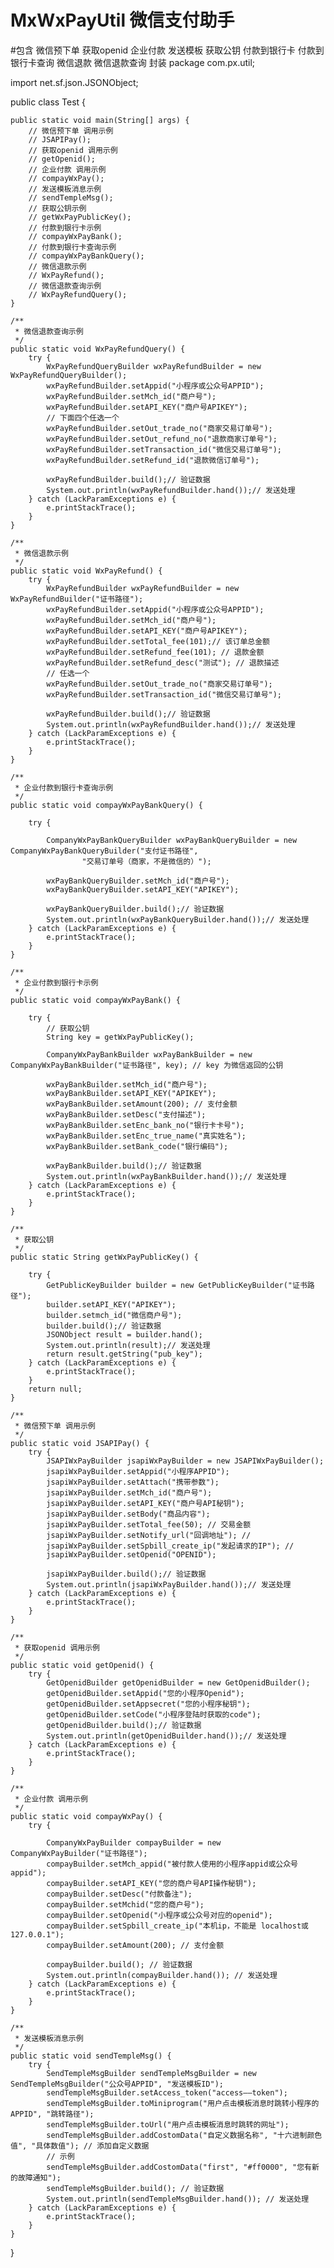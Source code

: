 # MxWxPayUtil 微信支付助手
#包含 微信预下单 获取openid  企业付款 发送模板 获取公钥 付款到银行卡 付款到银行卡查询 微信退款 微信退款查询 封装
package com.px.util;

import net.sf.json.JSONObject;

public class Test {

	public static void main(String[] args) {
		// 微信预下单 调用示例
		// JSAPIPay();
		// 获取openid 调用示例
		// getOpenid();
		// 企业付款 调用示例
		// compayWxPay();
		// 发送模板消息示例
		// sendTempleMsg();
		// 获取公钥示例
		// getWxPayPublicKey();
		// 付款到银行卡示例
		// compayWxPayBank();
		// 付款到银行卡查询示例
		// compayWxPayBankQuery();
		// 微信退款示例
		// WxPayRefund();
		// 微信退款查询示例
		// WxPayRefundQuery();
	}

	/**
	 * 微信退款查询示例
	 */
	public static void WxPayRefundQuery() {
		try {
			WxPayRefundQueryBuilder wxPayRefundBuilder = new WxPayRefundQueryBuilder();
			wxPayRefundBuilder.setAppid("小程序或公众号APPID");
			wxPayRefundBuilder.setMch_id("商户号");
			wxPayRefundBuilder.setAPI_KEY("商户号APIKEY");
			// 下面四个任选一个
			wxPayRefundBuilder.setOut_trade_no("商家交易订单号");
			wxPayRefundBuilder.setOut_refund_no("退款商家订单号");
			wxPayRefundBuilder.setTransaction_id("微信交易订单号");
			wxPayRefundBuilder.setRefund_id("退款微信订单号");

			wxPayRefundBuilder.build();// 验证数据
			System.out.println(wxPayRefundBuilder.hand());// 发送处理
		} catch (LackParamExceptions e) {
			e.printStackTrace();
		}
	}

	/**
	 * 微信退款示例
	 */
	public static void WxPayRefund() {
		try {
			WxPayRefundBuilder wxPayRefundBuilder = new WxPayRefundBuilder("证书路径");
			wxPayRefundBuilder.setAppid("小程序或公众号APPID");
			wxPayRefundBuilder.setMch_id("商户号");
			wxPayRefundBuilder.setAPI_KEY("商户号APIKEY");
			wxPayRefundBuilder.setTotal_fee(101);// 该订单总金额
			wxPayRefundBuilder.setRefund_fee(101); // 退款金额
			wxPayRefundBuilder.setRefund_desc("测试"); // 退款描述
			// 任选一个
			wxPayRefundBuilder.setOut_trade_no("商家交易订单号");
			wxPayRefundBuilder.setTransaction_id("微信交易订单号");

			wxPayRefundBuilder.build();// 验证数据
			System.out.println(wxPayRefundBuilder.hand());// 发送处理
		} catch (LackParamExceptions e) {
			e.printStackTrace();
		}
	}

	/**
	 * 企业付款到银行卡查询示例
	 */
	public static void compayWxPayBankQuery() {

		try {

			CompanyWxPayBankQueryBuilder wxPayBankQueryBuilder = new CompanyWxPayBankQueryBuilder("支付证书路径",
					"交易订单号（商家，不是微信的）");

			wxPayBankQueryBuilder.setMch_id("商户号");
			wxPayBankQueryBuilder.setAPI_KEY("APIKEY");

			wxPayBankQueryBuilder.build();// 验证数据
			System.out.println(wxPayBankQueryBuilder.hand());// 发送处理
		} catch (LackParamExceptions e) {
			e.printStackTrace();
		}
	}

	/**
	 * 企业付款到银行卡示例
	 */
	public static void compayWxPayBank() {

		try {
			// 获取公钥
			String key = getWxPayPublicKey();

			CompanyWxPayBankBuilder wxPayBankBuilder = new CompanyWxPayBankBuilder("证书路径", key); // key 为微信返回的公钥

			wxPayBankBuilder.setMch_id("商户号");
			wxPayBankBuilder.setAPI_KEY("APIKEY");
			wxPayBankBuilder.setAmount(200); // 支付金额
			wxPayBankBuilder.setDesc("支付描述");
			wxPayBankBuilder.setEnc_bank_no("银行卡卡号");
			wxPayBankBuilder.setEnc_true_name("真实姓名");
			wxPayBankBuilder.setBank_code("银行编码");

			wxPayBankBuilder.build();// 验证数据
			System.out.println(wxPayBankBuilder.hand());// 发送处理
		} catch (LackParamExceptions e) {
			e.printStackTrace();
		}
	}

	/**
	 * 获取公钥
	 */
	public static String getWxPayPublicKey() {

		try {
			GetPublicKeyBuilder builder = new GetPublicKeyBuilder("证书路径");
			builder.setAPI_KEY("APIKEY");
			builder.setmch_id("微信商户号");
			builder.build();// 验证数据
			JSONObject result = builder.hand();
			System.out.println(result);// 发送处理
			return result.getString("pub_key");
		} catch (LackParamExceptions e) {
			e.printStackTrace();
		}
		return null;
	}

	/**
	 * 微信预下单 调用示例
	 */
	public static void JSAPIPay() {
		try {
			JSAPIWxPayBuilder jsapiWxPayBuilder = new JSAPIWxPayBuilder();
			jsapiWxPayBuilder.setAppid("小程序APPID");
			jsapiWxPayBuilder.setAttach("携带参数");
			jsapiWxPayBuilder.setMch_id("商户号");
			jsapiWxPayBuilder.setAPI_KEY("商户号API秘钥");
			jsapiWxPayBuilder.setBody("商品内容");
			jsapiWxPayBuilder.setTotal_fee(50); // 交易金额
			jsapiWxPayBuilder.setNotify_url("回调地址"); //
			jsapiWxPayBuilder.setSpbill_create_ip("发起请求的IP"); //
			jsapiWxPayBuilder.setOpenid("OPENID");

			jsapiWxPayBuilder.build();// 验证数据
			System.out.println(jsapiWxPayBuilder.hand());// 发送处理
		} catch (LackParamExceptions e) {
			e.printStackTrace();
		}
	}

	/**
	 * 获取openid 调用示例
	 */
	public static void getOpenid() {
		try {
			GetOpenidBuilder getOpenidBuilder = new GetOpenidBuilder();
			getOpenidBuilder.setAppid("您的小程序Openid");
			getOpenidBuilder.setAppsecret("您的小程序秘钥");
			getOpenidBuilder.setCode("小程序登陆时获取的code");
			getOpenidBuilder.build();// 验证数据
			System.out.println(getOpenidBuilder.hand());// 发送处理
		} catch (LackParamExceptions e) {
			e.printStackTrace();
		}
	}

	/**
	 * 企业付款 调用示例
	 */
	public static void compayWxPay() {
		try {

			CompanyWxPayBuilder compayBuilder = new CompanyWxPayBuilder("证书路径");
			compayBuilder.setMch_appid("被付款人使用的小程序appid或公众号appid");
			compayBuilder.setAPI_KEY("您的商户号API操作秘钥");
			compayBuilder.setDesc("付款备注");
			compayBuilder.setMchid("您的商户号");
			compayBuilder.setOpenid("小程序或公众号对应的openid");
			compayBuilder.setSpbill_create_ip("本机ip，不能是 localhost或127.0.0.1");
			compayBuilder.setAmount(200); // 支付金额

			compayBuilder.build(); // 验证数据
			System.out.println(compayBuilder.hand()); // 发送处理
		} catch (LackParamExceptions e) {
			e.printStackTrace();
		}
	}

	/**
	 * 发送模板消息示例
	 */
	public static void sendTempleMsg() {
		try {
			SendTempleMsgBuilder sendTempleMsgBuilder = new SendTempleMsgBuilder("公众号APPID", "发送模板ID");
			sendTempleMsgBuilder.setAccess_token("access——token");
			sendTempleMsgBuilder.toMiniprogram("用户点击模板消息时跳转小程序的APPID", "跳转路径");
			sendTempleMsgBuilder.toUrl("用户点击模板消息时跳转的网址");
			sendTempleMsgBuilder.addCostomData("自定义数据名称", "十六进制颜色值", "具体数值"); // 添加自定义数据
			// 示例
			sendTempleMsgBuilder.addCostomData("first", "#ff0000", "您有新的故障通知");
			sendTempleMsgBuilder.build(); // 验证数据
			System.out.println(sendTempleMsgBuilder.hand()); // 发送处理
		} catch (LackParamExceptions e) {
			e.printStackTrace();
		}
	}
}

